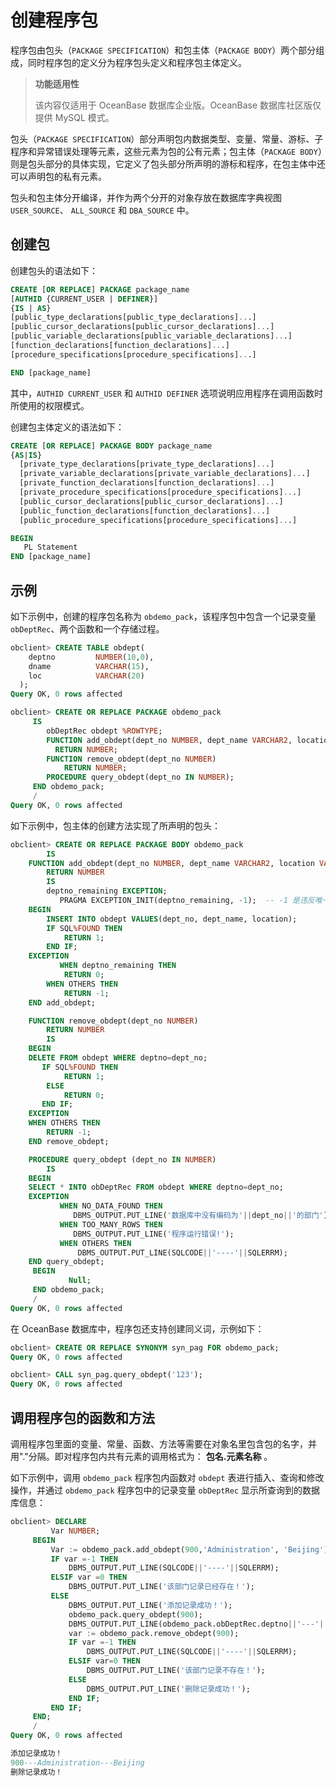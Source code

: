 创建程序包 
==========================

程序包由包头（`PACKAGE SPECIFICATION`）和包主体（`PACKAGE BODY`）两个部分组成，同时程序包的定义分为程序包头定义和程序包主体定义。

>**功能适用性**
>
>该内容仅适用于 OceanBase 数据库企业版。OceanBase 数据库社区版仅提供 MySQL 模式。

包头（`PACKAGE SPECIFICATION`）部分声明包内数据类型、变量、常量、游标、子程序和异常错误处理等元素，这些元素为包的公有元素；包主体（`PACKAGE BODY`）则是包头部分的具体实现，它定义了包头部分所声明的游标和程序，在包主体中还可以声明包的私有元素。

包头和包主体分开编译，并作为两个分开的对象存放在数据库字典视图 `USER_SOURCE`、 `ALL_SOURCE` 和 `DBA_SOURCE` 中。

创建包 
------------------------

创建包头的语法如下：

```sql
CREATE [OR REPLACE] PACKAGE package_name
[AUTHID {CURRENT_USER | DEFINER}]
{IS | AS}
[public_type_declarations[public_type_declarations]...]
[public_cursor_declarations[public_cursor_declarations]...]
[public_variable_declarations[public_variable_declarations]...]
[function_declarations[function_declarations]...]
[procedure_specifications[procedure_specifications]...]

END [package_name]
```



其中，`AUTHID CURRENT_USER` 和 `AUTHID DEFINER` 选项说明应用程序在调用函数时所使用的权限模式。

创建包主体定义的语法如下：

```sql
CREATE [OR REPLACE] PACKAGE BODY package_name  
{AS|IS} 
  [private_type_declarations[private_type_declarations]...]
  [private_variable_declarations[private_variable_declarations]...]
  [private_function_declarations[function_declarations]...]
  [private_procedure_specifications[procedure_specifications]...]
  [public_cursor_declarations[public_cursor_declarations]...]
  [public_function_declarations[function_declarations]...]
  [public_procedure_specifications[procedure_specifications]...]

BEGIN
   PL Statement
END [package_name] 
```



示例 
-----------------------

如下示例中，创建的程序包名称为 `obdemo_pack`，该程序包中包含一个记录变量 `obDeptRec`、两个函数和一个存储过程。

```sql
obclient> CREATE TABLE obdept(  
    deptno         NUMBER(10,0),  
    dname          VARCHAR(15),  
    loc            VARCHAR(20)
  );
Query OK, 0 rows affected

obclient> CREATE OR REPLACE PACKAGE obdemo_pack
     IS
        obDeptRec obdept %ROWTYPE;
        FUNCTION add_obdept(dept_no NUMBER, dept_name VARCHAR2, location VARCHAR2)
          RETURN NUMBER;
        FUNCTION remove_obdept(dept_no NUMBER)
            RETURN NUMBER;
        PROCEDURE query_obdept(dept_no IN NUMBER);
     END obdemo_pack;
     /
Query OK, 0 rows affected 
```



如下示例中，包主体的创建方法实现了所声明的包头：

```sql
obclient> CREATE OR REPLACE PACKAGE BODY obdemo_pack
        IS 
    FUNCTION add_obdept(dept_no NUMBER, dept_name VARCHAR2, location VARCHAR2)
        RETURN NUMBER
        IS 
        deptno_remaining EXCEPTION;
           PRAGMA EXCEPTION_INIT(deptno_remaining, -1);  -- -1 是违反唯一约束条件的错误代码 
    BEGIN
        INSERT INTO obdept VALUES(dept_no, dept_name, location);
        IF SQL%FOUND THEN
            RETURN 1;
        END IF;
    EXCEPTION
           WHEN deptno_remaining THEN 
            RETURN 0;
        WHEN OTHERS THEN
            RETURN -1;
    END add_obdept;

    FUNCTION remove_obdept(dept_no NUMBER)
        RETURN NUMBER
        IS 
    BEGIN
    DELETE FROM obdept WHERE deptno=dept_no;
       IF SQL%FOUND THEN
            RETURN 1;
        ELSE
            RETURN 0;
       END IF;
    EXCEPTION
    WHEN OTHERS THEN
        RETURN -1;
    END remove_obdept;

    PROCEDURE query_obdept (dept_no IN NUMBER)
        IS
    BEGIN
    SELECT * INTO obDeptRec FROM obdept WHERE deptno=dept_no;
    EXCEPTION
           WHEN NO_DATA_FOUND THEN  
              DBMS_OUTPUT.PUT_LINE('数据库中没有编码为'||dept_no||'的部门');
           WHEN TOO_MANY_ROWS THEN
              DBMS_OUTPUT.PUT_LINE('程序运行错误!');
           WHEN OTHERS THEN
               DBMS_OUTPUT.PUT_LINE(SQLCODE||'----'||SQLERRM);
    END query_obdept;
     BEGIN
             Null;
     END obdemo_pack;
     /
Query OK, 0 rows affected
```



在 OceanBase 数据库中，程序包还支持创建同义词，示例如下：

```sql
obclient> CREATE OR REPLACE SYNONYM syn_pag FOR obdemo_pack;
Query OK, 0 rows affected

obclient> CALL syn_pag.query_obdept('123');
Query OK, 0 rows affected
```



调用程序包的函数和方法 
--------------------------------

调用程序包里面的变量、常量、函数、方法等需要在对象名里包含包的名字，并用"."分隔。即对程序包内共有元素的调用格式为： **包名.元素名称** 。

如下示例中，调用 `obdemo_pack` 程序包内函数对 `obdept` 表进行插入、查询和修改操作，并通过 `obdemo_pack` 程序包中的记录变量 `obDeptRec` 显示所查询到的数据库信息：

```sql
obclient> DECLARE
         Var NUMBER;
     BEGIN
         Var := obdemo_pack.add_obdept(900,'Administration', 'Beijing');
         IF var =-1 THEN
             DBMS_OUTPUT.PUT_LINE(SQLCODE||'----'||SQLERRM);
         ELSIF var =0 THEN
             DBMS_OUTPUT.PUT_LINE('该部门记录已经存在！');
         ELSE
             DBMS_OUTPUT.PUT_LINE('添加记录成功！');
             obdemo_pack.query_obdept(900);
             DBMS_OUTPUT.PUT_LINE(obdemo_pack.obDeptRec.deptno||'---'||obdemo_pack.obDeptRec.dname||'---'||obdemo_pack.obDeptRec.loc);
             var := obdemo_pack.remove_obdept(900);
             IF var =-1 THEN
                 DBMS_OUTPUT.PUT_LINE(SQLCODE||'----'||SQLERRM);
             ELSIF var=0 THEN
                 DBMS_OUTPUT.PUT_LINE('该部门记录不存在！');
             ELSE
                 DBMS_OUTPUT.PUT_LINE('删除记录成功！');
             END IF;
         END IF;
     END;
     /
Query OK, 0 rows affected 

添加记录成功！
900---Administration---Beijing
删除记录成功！
```


